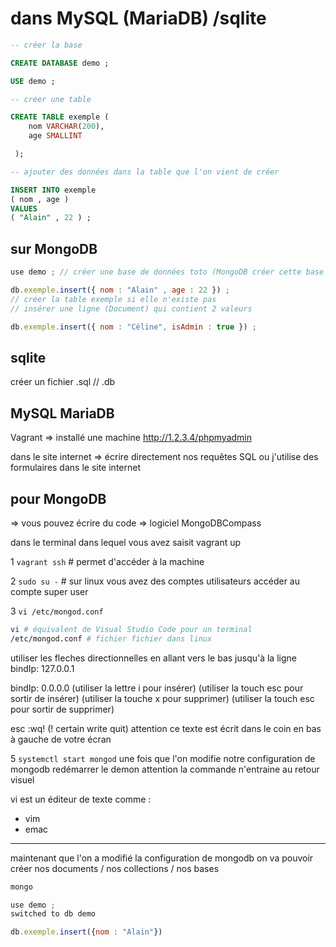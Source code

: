 # dans MySQL (MariaDB) /sqlite 

```sql
-- créer la base

CREATE DATABASE demo ; 

USE demo ;

-- créer une table

CREATE TABLE exemple (
    nom VARCHAR(200),
    age SMALLINT

 );

-- ajouter des données dans la table que l'on vient de créer

INSERT INTO exemple 
( nom , age )
VALUES
( "Alain" , 22 ) ;
``` 

## sur MongoDB 

```js
use demo ; // créer une base de données toto (MongoDB créer cette base si elle n'existe pas)

db.exemple.insert({ nom : "Alain" , age : 22 }) ; 
// créer la table exemple si elle n'existe pas 
// insérer une ligne (Document) qui contient 2 valeurs 

db.exemple.insert({ nom : "Céline", isAdmin : true }) ; 
```

## sqlite 

créer un fichier .sql // .db 

## MySQL MariaDB 

Vagrant => installé une machine 
http://1.2.3.4/phpmyadmin

dans le site internet => écrire directement nos requêtes SQL ou j'utilise des formulaires dans le site internet 

## pour MongoDB 

=> vous pouvez écrire du code 
=> logiciel MongoDBCompass 

dans le terminal dans lequel vous avez saisit vagrant up 

1 `vagrant ssh` # permet d'accéder à la machine 

2 `sudo su -` # sur linux vous avez des comptes utilisateurs 
            accéder au compte super user 

3 `vi /etc/mongod.conf`

```bash
vi # équivalent de Visual Studio Code pour un terminal 
/etc/mongod.conf # fichier fichier dans linux 
```

utiliser les fleches directionnelles en allant vers le bas jusqu'à la ligne   bindIp: 127.0.0.1

bindIp: 0.0.0.0 (utiliser la lettre i pour insérer)
                (utiliser la touch esc pour sortir de insérer)
                (utiliser la touche x pour supprimer)
                (utiliser la touch esc pour sortir de supprimer)

esc 
:wq! (! certain write quit) attention ce texte est écrit dans le coin en bas à gauche de votre écran 

5 `systemctl start mongod`
une fois que l'on modifie notre configuration de mongodb redémarrer le demon 
attention la commande n'entraine au retour visuel 


vi est un éditeur de texte comme :

- vim 
- emac

---------------

maintenant que l'on a modifié la configuration de mongodb 
on va pouvoir créer nos documents / nos collections / nos bases 

```js
mongo

use demo ;
switched to db demo

db.exemple.insert({nom : "Alain"})
```